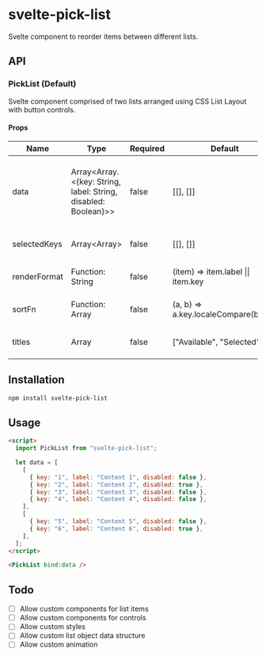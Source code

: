 # svelte-pick-list

Svelte component to reorder items between different lists.

## API

### PickList (Default)

Svelte component comprised of two lists arranged using CSS List Layout with button controls.

#### Props

| Name         | Type                                                           | Required | Default                              | Description                                                                                 |
| ------------ | -------------------------------------------------------------- | -------- | ------------------------------------ | ------------------------------------------------------------------------------------------- |
| data         | Array<Array.<{key: String, label: String, disabled: Boolean}>> | false    | [[], []]                             | Nested arrays of data. Each nested array should include key, label and disabled properties. |
| selectedKeys | Array<Array<String>>                                           | false    | [[], []]                             | Nested array of selected list keys                                                          |
| renderFormat | Function: String                                               | false    | (item) => item.label \|\| item.key   | Function for rendering item label                                                           |
| sortFn       | Function: Array                                                | false    | (a, b) => a.key.localeCompare(b.key) | Function for sorting items in each list                                                     |
| titles       | Array<String>                                                  | false    | ["Available", "Selected"]            | Array of titles/headings to render                                                          |

## Installation

```bash
npm install svelte-pick-list
```

## Usage

```html
<script>
  import PickList from "svelte-pick-list";

  let data = [
    [
      { key: "1", label: "Content 1", disabled: false },
      { key: "2", label: "Content 2", disabled: true },
      { key: "3", label: "Content 3", disabled: false },
      { key: "4", label: "Content 4", disabled: false },
    ],
    [
      { key: "5", label: "Content 5", disabled: false },
      { key: "6", label: "Content 6", disabled: true },
    ],
  ];
</script>

<PickList bind:data />
```

## Todo

- [ ] Allow custom components for list items
- [ ] Allow custom components for controls
- [ ] Allow custom styles
- [ ] Allow custom list object data structure
- [ ] Allow custom animation
